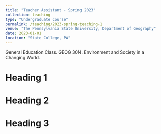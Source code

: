 ```yaml
---
title: "Teacher Assistant - Spring 2023"
collection: teaching
type: "Undergraduate course"
permalink: /teaching/2023-spring-teaching-1
venue: "The Pennsylvania State University, Department of Geography"
date: 2023-01-01
location: "State College, PA"
---
```


General Education Class. GEOG 30N. Environment and Society in a Changing World.

Heading 1
======

Heading 2
======

Heading 3
======
